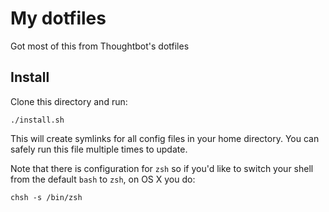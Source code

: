 My dotfiles
===================

Got most of this from Thoughtbot's dotfiles

Install
-------

Clone this directory and run:

    ./install.sh

This will create symlinks for all config files in your home directory. You can
safely run this file multiple times to update.

Note that there is configuration for `zsh` so if you'd like to switch your shell from the default `bash` to `zsh`, on OS X you do:

    chsh -s /bin/zsh
